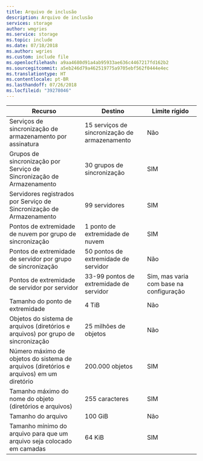 ```yaml
---
title: Arquivo de inclusão
description: Arquivo de inclusão
services: storage
author: wmgries
ms.service: storage
ms.topic: include
ms.date: 07/18/2018
ms.author: wgries
ms.custom: include file
ms.openlocfilehash: a9aa4680d91a4ab95933ae636c4467217fd162b2
ms.sourcegitcommit: a5eb246d79a462519775a9705ebf562f0444e4ec
ms.translationtype: HT
ms.contentlocale: pt-BR
ms.lasthandoff: 07/26/2018
ms.locfileid: "39278046"
---
```

| Recurso | Destino | Limite rígido |
|----------|--------------|------------|
| Serviços de sincronização de armazenamento por assinatura | 15 serviços de sincronização de armazenamento | Não  |
| Grupos de sincronização por Serviço de Sincronização de Armazenamento | 30 grupos de sincronização | SIM |
| Servidores registrados por Serviço de Sincronização de Armazenamento | 99 servidores | SIM |
| Pontos de extremidade de nuvem por grupo de sincronização | 1 ponto de extremidade de nuvem | SIM |
| Pontos de extremidade de servidor por grupo de sincronização | 50 pontos de extremidade de servidor | Não  |
| Pontos de extremidade de servidor por servidor | 33-99 pontos de extremidade de servidor | Sim, mas varia com base na configuração |
| Tamanho do ponto de extremidade | 4 TiB | Não  |
| Objetos do sistema de arquivos (diretórios e arquivos) por grupo de sincronização | 25 milhões de objetos | Não  |
| Número máximo de objetos do sistema de arquivos (diretórios e arquivos) em um diretório | 200.000 objetos | SIM |
| Tamanho máximo do nome do objeto (diretórios e arquivos) | 255 caracteres | SIM |
| Tamanho do arquivo | 100 GiB | Não  |
| Tamanho mínimo do arquivo para que um arquivo seja colocado em camadas | 64 KiB | SIM |